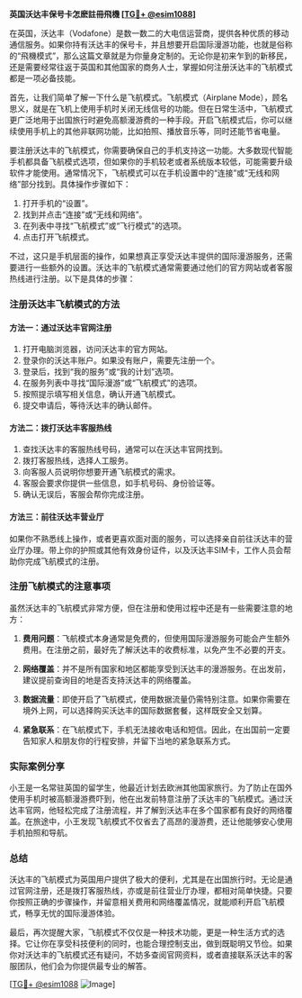 **英国沃达丰保号卡怎麽註冊飛機 [[TG💪+ @esim1088](https://t.me/s/esim1088)]**

在英国，沃达丰（Vodafone）是数一数二的大电信运营商，提供各种优质的移动通信服务。如果你持有沃达丰的保号卡，并且想要开启国际漫游功能，也就是俗称的“飛機模式”，那么这篇文章就是为你量身定制的。无论你是初来乍到的新移民，还是需要经常往返于英国和其他国家的商务人士，掌握如何注册沃达丰的飞航模式都是一项必备技能。

首先，让我们简单了解一下什么是飞航模式。飞航模式（Airplane Mode），顾名思义，就是在飞机上使用手机时关闭无线信号的功能。但在日常生活中，飞航模式更广泛地用于出国旅行时避免高额漫游费的一种手段。开启飞航模式后，你可以继续使用手机上的其他非联网功能，比如拍照、播放音乐等，同时还能节省电量。

要注册沃达丰的飞航模式，你需要确保自己的手机支持这一功能。大多数现代智能手机都具备飞航模式选项，但如果你的手机较老或者系统版本较低，可能需要升级软件才能使用。通常情况下，飞航模式可以在手机设置中的“连接”或“无线和网络”部分找到。具体操作步骤如下：

1. 打开手机的“设置”。
2. 找到并点击“连接”或“无线和网络”。
3. 在列表中寻找“飞航模式”或“飞行模式”的选项。
4. 点击打开飞航模式。

不过，这只是手机层面的操作，如果想真正享受沃达丰提供的国际漫游服务，还需要进行一些额外的设置。沃达丰的飞航模式通常需要通过他们的官方网站或者客服热线进行注册。以下是具体的步骤：

### 注册沃达丰飞航模式的方法

#### 方法一：通过沃达丰官网注册
1. 打开电脑浏览器，访问沃达丰的官方网站。
2. 登录你的沃达丰账户。如果没有账户，需要先注册一个。
3. 登录后，找到“我的服务”或“我的计划”选项。
4. 在服务列表中寻找“国际漫游”或“飞航模式”的选项。
5. 按照提示填写相关信息，确认开通飞航模式。
6. 提交申请后，等待沃达丰的确认邮件。

#### 方法二：拨打沃达丰客服热线
1. 查找沃达丰的客服热线号码，通常可以在沃达丰官网找到。
2. 拨打客服热线，选择人工服务。
3. 向客服人员说明你想要开通飞航模式的需求。
4. 客服会要求你提供一些信息，如手机号码、身份验证等。
5. 确认无误后，客服会帮你完成注册。

#### 方法三：前往沃达丰营业厅
如果你不熟悉线上操作，或者更喜欢面对面的服务，可以选择亲自前往沃达丰的营业厅办理。带上你的护照或其他有效身份证件，以及沃达丰SIM卡，工作人员会帮助你完成飞航模式的注册。

### 注册飞航模式的注意事项

虽然沃达丰的飞航模式非常方便，但在注册和使用过程中还是有一些需要注意的地方：

1. **费用问题**：飞航模式本身通常是免费的，但使用国际漫游服务可能会产生额外费用。在注册之前，最好先了解沃达丰的收费标准，以免产生不必要的开支。
   
2. **网络覆盖**：并不是所有国家和地区都能享受到沃达丰的漫游服务。在出发前，建议提前查询目的地是否支持沃达丰的网络覆盖。

3. **数据流量**：即使开启了飞航模式，使用数据流量仍需特别注意。如果你需要在境外上网，可以选择购买沃达丰的国际数据套餐，这样既安全又划算。

4. **紧急联系**：在飞航模式下，手机无法接收电话和短信。因此，在出国前一定要告知家人和朋友你的行程安排，并留下当地的紧急联系方式。

### 实际案例分享

小王是一名常驻英国的留学生，他最近计划去欧洲其他国家旅行。为了防止在国外使用手机时被高额漫游费吓到，他在出发前特意注册了沃达丰的飞航模式。通过沃达丰官网，他轻松完成了注册流程，并了解到沃达丰在多个国家都有良好的网络覆盖。在旅途中，小王发现飞航模式不仅省去了高昂的漫游费，还让他能够安心使用手机拍照和导航。

### 总结

沃达丰的飞航模式为英国用户提供了极大的便利，尤其是在出国旅行时。无论是通过官网注册，还是拨打客服热线，亦或是前往营业厅办理，都相对简单快捷。只要你按照正确的步骤操作，并留意相关费用和网络覆盖情况，就能顺利开启飞航模式，畅享无忧的国际漫游体验。

最后，再次提醒大家，飞航模式不仅仅是一种技术功能，更是一种生活方式的选择。它让你在享受科技便利的同时，也能合理控制支出，做到既聪明又节俭。如果你对沃达丰的飞航模式还有疑问，不妨多查阅官网资料，或者直接联系沃达丰的客服团队，他们会为你提供最专业的解答。

[[TG💪+ @esim1088](https://t.me/s/esim1088) ![Image](https://i.postimg.cc/4NQfJmqS/Snipaste-2025-05-13-00-14-12.png)]